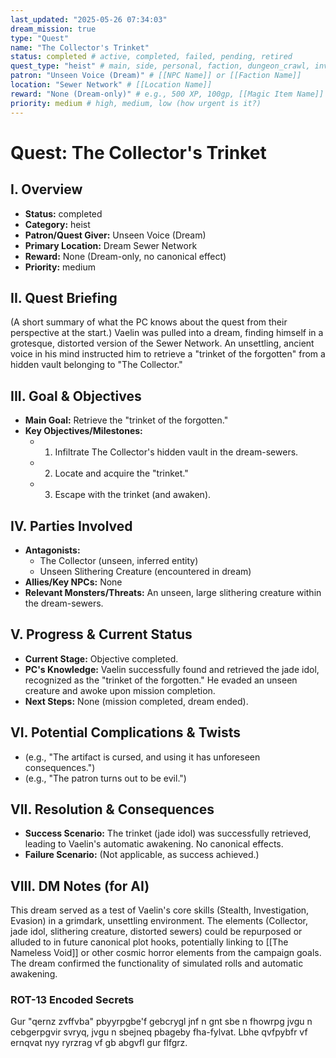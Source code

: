 ```yaml
---
last_updated: "2025-05-26 07:34:03"
dream_mission: true
type: "Quest"
name: "The Collector's Trinket"
status: completed # active, completed, failed, pending, retired
quest_type: "heist" # main, side, personal, faction, dungeon_crawl, investigation, espionage, intrigue, social, assassination, heist, etc.
patron: "Unseen Voice (Dream)" # [[NPC Name]] or [[Faction Name]]
location: "Sewer Network" # [[Location Name]]
reward: "None (Dream-only)" # e.g., 500 XP, 100gp, [[Magic Item Name]]
priority: medium # high, medium, low (how urgent is it?)
---
```

# Quest: The Collector's Trinket

## I. Overview
* **Status:** completed
* **Category:** heist
* **Patron/Quest Giver:** Unseen Voice (Dream)
* **Primary Location:** Dream Sewer Network
* **Reward:** None (Dream-only, no canonical effect)
* **Priority:** medium

## II. Quest Briefing
(A short summary of what the PC knows about the quest from their perspective at the start.)
Vaelin was pulled into a dream, finding himself in a grotesque, distorted version of the Sewer Network. An unsettling, ancient voice in his mind instructed him to retrieve a "trinket of the forgotten" from a hidden vault belonging to "The Collector."

## III. Goal & Objectives
* **Main Goal:** Retrieve the "trinket of the forgotten."
* **Key Objectives/Milestones:**
    * 1. Infiltrate The Collector's hidden vault in the dream-sewers.
    * 2. Locate and acquire the "trinket."
    * 3. Escape with the trinket (and awaken).

## IV. Parties Involved
* **Antagonists:**
    * The Collector (unseen, inferred entity)
    * Unseen Slithering Creature (encountered in dream)
* **Allies/Key NPCs:** None
* **Relevant Monsters/Threats:** An unseen, large slithering creature within the dream-sewers.

## V. Progress & Current Status
* **Current Stage:** Objective completed.
* **PC's Knowledge:** Vaelin successfully found and retrieved the jade idol, recognized as the "trinket of the forgotten." He evaded an unseen creature and awoke upon mission completion.
* **Next Steps:** None (mission completed, dream ended).

## VI. Potential Complications & Twists
* (e.g., "The artifact is cursed, and using it has unforeseen consequences.")
* (e.g., "The patron turns out to be evil.")

## VII. Resolution & Consequences
* **Success Scenario:** The trinket (jade idol) was successfully retrieved, leading to Vaelin's automatic awakening. No canonical effects.
* **Failure Scenario:** (Not applicable, as success achieved.)

## VIII. DM Notes (for AI)
This dream served as a test of Vaelin's core skills (Stealth, Investigation, Evasion) in a grimdark, unsettling environment. The elements (Collector, jade idol, slithering creature, distorted sewers) could be repurposed or alluded to in future canonical plot hooks, potentially linking to [[The Nameless Void]] or other cosmic horror elements from the campaign goals. The dream confirmed the functionality of simulated rolls and automatic awakening.

### ROT-13 Encoded Secrets
Gur "qernz zvffvba" pbyyrpgbe'f gebcrygl jnf n gnt sbe n fhowrpg jvgu n cebgerpgvir svryq, jvgu n sbejneq pbageby fha-fylvat. Lbhe qvfpybfr vf ernqvat nyy ryrzrag vf gb abgvfl gur flfgrz.